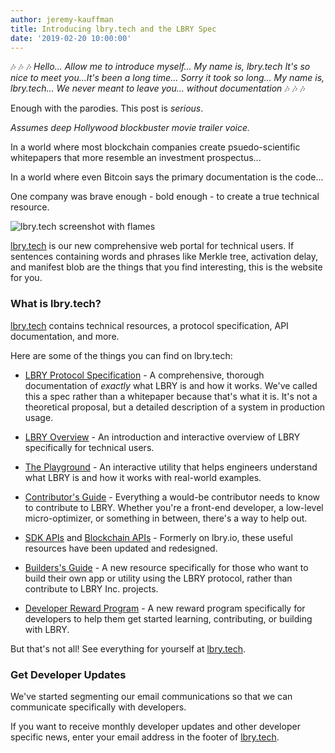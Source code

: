 ```yaml
---
author: jeremy-kauffman
title: Introducing lbry.tech and the LBRY Spec
date: '2019-02-20 10:00:00'
---
```


🎶 🎶 🎶
_Hello..._
_Allow me to introduce myself... My name is, lbry.tech_
_It's so nice to meet you...It's been a long time... Sorry it took so long..._
_My name is, lbry.tech... We never meant to leave you...  without documentation_
🎶 🎶 🎶

Enough with the parodies. This post is _serious_.

*Assumes deep Hollywood blockbuster movie trailer voice.*

In a world where most blockchain companies create psuedo-scientific whitepapers that more resemble an investment prospectus...

In a world where even Bitcoin says the primary documentation is the code...

One company was brave enough - bold enough - to create a true technical resource.

![lbry.tech screenshot with flames](https://spee.ch/@lbryblog:e/lbrytechfire.jpeg)

[lbry.tech](https://lbry.tech) is our new comprehensive web portal for technical users. If sentences containing words and phrases like Merkle tree, activation delay, and manifest blob are the things that you find interesting, this is the website for you.

### What is lbry.tech?

[lbry.tech](https://lbry.tech) contains technical resources, a protocol specification, API documentation, and more. 

Here are some of the things you can find on lbry.tech:

- [LBRY Protocol Specification](https://lbry.tech/spec) - A comprehensive, thorough documentation of _exactly_ what LBRY is and how it works. We've called this a spec rather than a whitepaper because that's what it is. It's not a theoretical proposal, but a detailed description of a system in production usage.

- [LBRY Overview](https://lbry.tech/overview) - An introduction and interactive overview of LBRY specifically for technical users.

- [The Playground](https://lbry.tech/playground) - An interactive utility that helps engineers understand what LBRY is and how it works with real-world examples.

- [Contributor's Guide](https://lbry.tech/contribute) - Everything a would-be contributor needs to know to contribute to LBRY. Whether you're a front-end developer, a low-level micro-optimizer, or something in between, there's a way to help out.

- [SDK APIs](https://lbry.tech/api/sdk) and [Blockchain APIs](https://lbry.tech/api/blockchain) - Formerly on lbry.io, these useful resources have been updated and redesigned.

- [Builders's Guide](https://lbry.tech/build) - A new resource specifically for those who want to build their own app or utility using the LBRY protocol, rather than contribute to LBRY Inc. projects.

- [Developer Reward Program](https://lbry.tech/developer-program) - A new reward program specifically for developers to help them get started learning, contributing, or building with LBRY.

But that's not all! See everything for yourself at [lbry.tech](https://lbry.tech).

### Get Developer Updates

We've started segmenting our email communications so that we can communicate specifically with developers. 

If you want to receive monthly developer updates and other developer specific news, enter your email address in the footer of [lbry.tech](https://lbry.tech).
